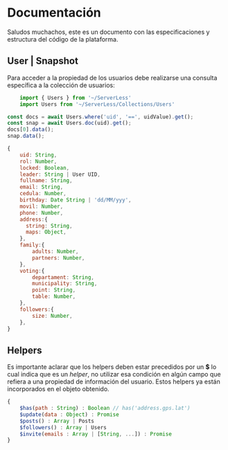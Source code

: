 # Documentación

Saludos muchachos, este es un documento con las especificaciones y estructura del código de la plataforma.


## User | Snapshot
Para acceder a la propiedad de los usuarios debe realizarse una consulta específica a la colección de usuarios:
```javascript
    import { Users } from '~/ServerLess'
    import Users from '~/ServerLess/Collections/Users'
```

```javascript
const docs = await Users.where('uid', '==', uidValue).get();
const snap = await Users.doc(uid).get();
docs[0].data();
snap.data();

{
    uid: String,
    rol: Number,
    locked: Boolean,
    leader: String | User UID,
    fullname: String,
    email: String,
    cedula: Number,
    birthday: Date String | 'dd/MM/yyy',
    movil: Number,
    phone: Number,
    address:{
      string: String,
      maps: Object,
    },
    family:{
        adults: Number,
        partners: Number,
    },
    voting:{
        departament: String,
        municipality: String,
        point: String,
        table: Number,
    },
    followers:{
        size: Number,
    },
}
```


## Helpers
Es importante aclarar que los helpers deben estar precedidos por un **$** lo cual indica que es un _helper_, no utilizar esa condición en algún campo que refiera a una propiedad de información del usuario.
Estos helpers ya están incorporados en el objeto obtenido.
```javascript
{
    $has(path : String) : Boolean // has('address.gps.lat')
    $update(data : Object) : Promise
    $posts() : Array | Posts
    $followers() : Array | Users
    $invite(emails : Array | [String, ...]) : Promise
}
```

